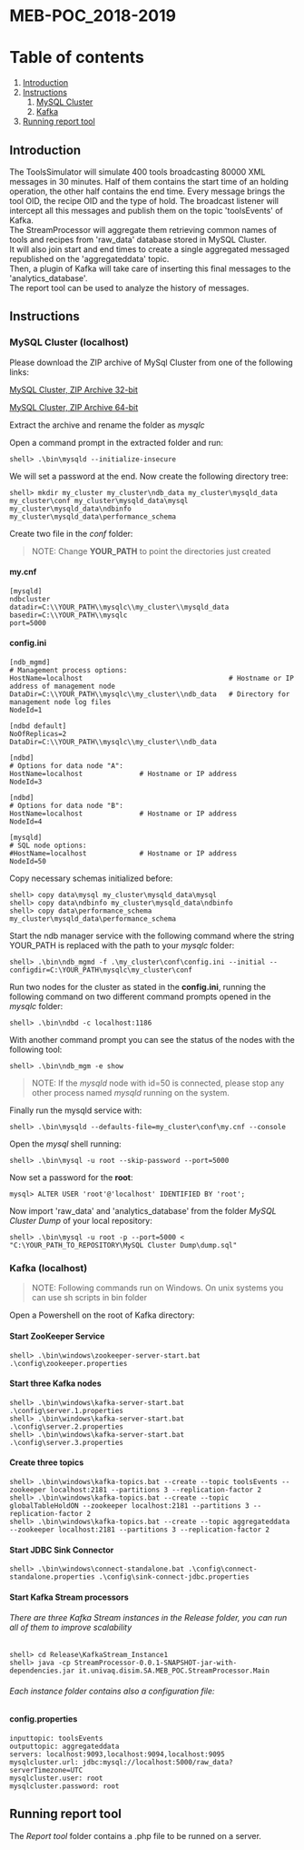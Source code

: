 # MEB-POC_2018-2019

# Table of contents
1. [Introduction](#introduction)
2. [Instructions](#instructions)
    1. [MySQL Cluster](#mysql)
    2. [Kafka](#kafka)
3. [Running report tool](#running)

## Introduction <a name="introduction"></a>
The ToolsSimulator will simulate 400 tools broadcasting 80000 XML messages in 30 minutes. Half of them contains the start time of an holding operation, the other half contains the end time. Every message brings the tool OID, the recipe OID and the type of hold.
The broadcast listener will intercept all this messages and publish them on the topic 'toolsEvents' of Kafka.   
The StreamProcessor will aggregate them retrieving common names of tools and recipes from 'raw_data' database stored in MySQL Cluster.  
It will also join start and end times to create a single aggregated messaged republished on the 'aggregateddata' topic.  
Then, a plugin of Kafka will take care of inserting this final messages to the 'analytics_database'.  
The report tool can be used to analyze the history of messages.

## Instructions <a name="instructions"></a>

### MySQL Cluster (localhost) <a name="mysql"></a>

Please download the ZIP archive of MySql Cluster from one of the following links:

[MySQL Cluster, ZIP Archive 32-bit](https://dev.mysql.com/downloads/file/?id=484007)

[MySQL Cluster, ZIP Archive 64-bit](https://dev.mysql.com/downloads/file/?id=484008)

Extract the archive and rename the folder as *mysqlc*

Open a command prompt in the extracted folder and run:

```
shell> .\bin\mysqld --initialize-insecure
```
We will set a password at the end. Now create the following directory tree:
```
shell> mkdir my_cluster my_cluster\ndb_data my_cluster\mysqld_data my_cluster\conf my_cluster\mysqld_data\mysql my_cluster\mysqld_data\ndbinfo my_cluster\mysqld_data\performance_schema
```
Create two file in the *conf* folder:
> NOTE: Change **YOUR_PATH** to point the directories just created

#### my.cnf
```
[mysqld]
ndbcluster
datadir=C:\\YOUR_PATH\\mysqlc\\my_cluster\\mysqld_data
basedir=C:\\YOUR_PATH\\mysqlc
port=5000
```
#### config.ini
```
[ndb_mgmd]
# Management process options:
HostName=localhost                                    # Hostname or IP address of management node
DataDir=C:\\YOUR_PATH\\mysqlc\\my_cluster\\ndb_data   # Directory for management node log files
NodeId=1

[ndbd default]
NoOfReplicas=2
DataDir=C:\\YOUR_PATH\\mysqlc\\my_cluster\\ndb_data

[ndbd]
# Options for data node "A":	
HostName=localhost              # Hostname or IP address
NodeId=3

[ndbd]
# Options for data node "B":
HostName=localhost              # Hostname or IP address
NodeId=4

[mysqld]
# SQL node options:
#HostName=localhost             # Hostname or IP address
NodeId=50
```
Copy necessary schemas initialized before:
```
shell> copy data\mysql my_cluster\mysqld_data\mysql
shell> copy data\ndbinfo my_cluster\mysqld_data\ndbinfo
shell> copy data\performance_schema my_cluster\mysqld_data\performance_schema
```
Start the ndb manager service with the following command where the string YOUR_PATH is replaced with the path to your *mysqlc* folder:
```
shell> .\bin\ndb_mgmd -f .\my_cluster\conf\config.ini --initial --configdir=C:\YOUR_PATH\mysqlc\my_cluster\conf
```

Run two nodes for the cluster as stated in the **config.ini**, running the following command on two different command prompts opened in the *mysqlc* folder:
```
shell> .\bin\ndbd -c localhost:1186
```
With another command prompt you can see the status of the nodes with the following tool:
```
shell> .\bin\ndb_mgm -e show
```
> NOTE: If the *mysqld* node with id=50 is connected, please stop any other process named *mysqld* running on the system. 

Finally run the mysqld service with:
```
shell> .\bin\mysqld --defaults-file=my_cluster\conf\my.cnf --console
```
Open the *mysql* shell running:
```
shell> .\bin\mysql -u root --skip-password --port=5000
```
Now set a password for the **root**:
```
mysql> ALTER USER 'root'@'localhost' IDENTIFIED BY 'root';
```
Now import 'raw_data' and 'analytics_database' from the folder *MySQL Cluster Dump* of your local repository:
```
shell> .\bin\mysql -u root -p --port=5000 < "C:\YOUR_PATH_TO_REPOSITORY\MySQL Cluster Dump\dump.sql"
```

### Kafka (localhost) <a name="kafka"></a>

> NOTE: Following commands run on Windows. On unix systems you can use sh scripts in bin folder 

Open a Powershell on the root of Kafka directory:

#### Start ZooKeeper Service

```
shell> .\bin\windows\zookeeper-server-start.bat .\config\zookeeper.properties
```
#### Start three Kafka nodes 

```
shell> .\bin\windows\kafka-server-start.bat .\config\server.1.properties
shell> .\bin\windows\kafka-server-start.bat .\config\server.2.properties
shell> .\bin\windows\kafka-server-start.bat .\config\server.3.properties
```
#### Create three topics

```
shell> .\bin\windows\kafka-topics.bat --create --topic toolsEvents --zookeeper localhost:2181 --partitions 3 --replication-factor 2
shell> .\bin\windows\kafka-topics.bat --create --topic globalTableHoldON --zookeeper localhost:2181 --partitions 3 --replication-factor 2
shell> .\bin\windows\kafka-topics.bat --create --topic aggregateddata --zookeeper localhost:2181 --partitions 3 --replication-factor 2
```
#### Start JDBC Sink Connector

```
shell> .\bin\windows\connect-standalone.bat .\config\connect-standalone.properties .\config\sink-connect-jdbc.properties
```
#### Start Kafka Stream processors
###### There are three Kafka Stream instances in the Release folder, you can run all of them to improve scalability
```
shell> cd Release\KafkaStream_Instance1
shell> java -cp StreamProcessor-0.0.1-SNAPSHOT-jar-with-dependencies.jar it.univaq.disim.SA.MEB_POC.StreamProcessor.Main
```
###### Each instance folder contains also a configuration file:
#### config.properties
```
inputtopic: toolsEvents
outputtopic: aggregateddata
servers: localhost:9093,localhost:9094,localhost:9095
mysqlcluster.url: jdbc:mysql://localhost:5000/raw_data?serverTimezone=UTC
mysqlcluster.user: root
mysqlcluster.password: root
```
## Running report tool<a name="running"></a>
The *Report tool* folder contains a .php file to be runned on a server.

